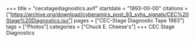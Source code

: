 +++
title = "cecstagediagnostics.avif"
startdate = "1993-00-00"
citations = ["https://archive.org/download/cyberamics_post_93_svhs_signals/CEC%20Stage%20Diagnostics.iso"]
pages = ["CEC-Stage Diagnostic Tape 1993"]
tags = ["Photos"]
categories = ["Chuck E. Cheese's"]
+++
CEC Stage Diagnostics
